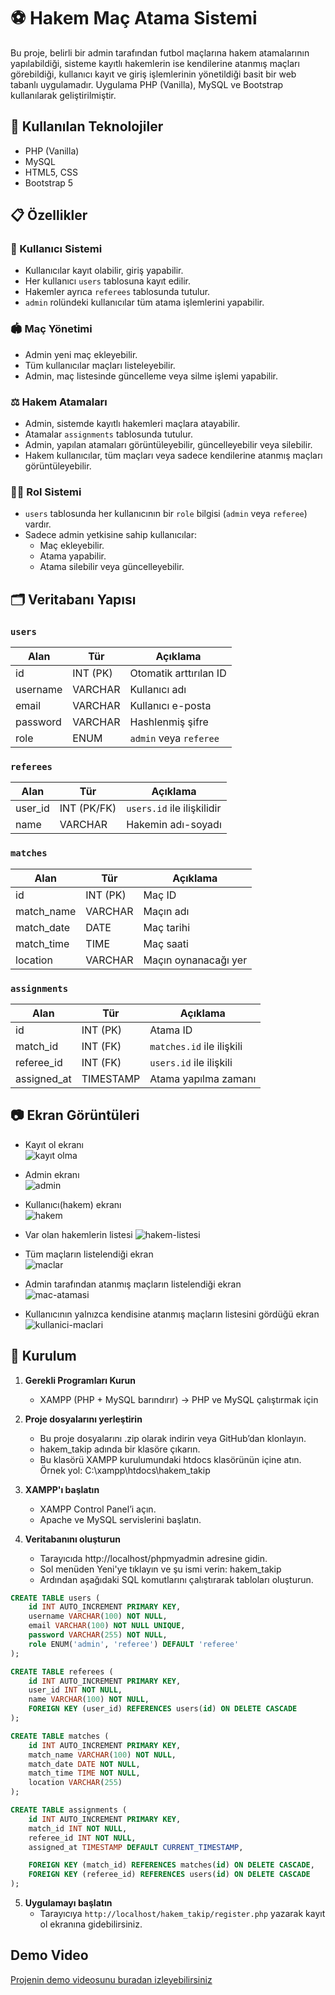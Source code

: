 # ⚽ Hakem Maç Atama Sistemi

Bu proje, belirli bir admin tarafından futbol maçlarına hakem atamalarının yapılabildiği, sisteme kayıtlı hakemlerin ise kendilerine atanmış maçları görebildiği, kullanıcı kayıt ve giriş işlemlerinin yönetildiği basit bir web tabanlı uygulamadır. Uygulama PHP (Vanilla), MySQL ve Bootstrap kullanılarak geliştirilmiştir.

## 🔧 Kullanılan Teknolojiler

- PHP (Vanilla)
- MySQL 
- HTML5, CSS
- Bootstrap 5

## 📋 Özellikler

### 👥 Kullanıcı Sistemi
- Kullanıcılar kayıt olabilir, giriş yapabilir.
- Her kullanıcı `users` tablosuna kayıt edilir.
- Hakemler ayrıca `referees` tablosunda tutulur.
- `admin` rolündeki kullanıcılar tüm atama işlemlerini yapabilir.

### 🏟️ Maç Yönetimi
- Admin yeni maç ekleyebilir.
- Tüm kullanıcılar maçları listeleyebilir.
- Admin, maç listesinde güncelleme veya silme işlemi yapabilir.

### ⚖️ Hakem Atamaları
- Admin, sistemde kayıtlı hakemleri maçlara atayabilir.
- Atamalar `assignments` tablosunda tutulur.
- Admin, yapılan atamaları görüntüleyebilir, güncelleyebilir veya silebilir.
- Hakem kullanıcılar, tüm maçları veya sadece kendilerine atanmış maçları görüntüleyebilir.

### 🧑‍⚖️ Rol Sistemi
- `users` tablosunda her kullanıcının bir `role` bilgisi (`admin` veya `referee`) vardır.
- Sadece admin yetkisine sahip kullanıcılar:
  - Maç ekleyebilir.
  - Atama yapabilir.
  - Atama silebilir veya güncelleyebilir.

## 🗂️ Veritabanı Yapısı

### `users`  
| Alan         | Tür          | Açıklama                     |
|--------------|--------------|------------------------------|
| id           | INT (PK)     | Otomatik arttırılan ID       |
| username     | VARCHAR      | Kullanıcı adı                |
| email        | VARCHAR      | Kullanıcı e-posta            |
| password     | VARCHAR      | Hashlenmiş şifre             |
| role         | ENUM         | `admin` veya `referee`       |

### `referees`  
| Alan         | Tür          | Açıklama                     |
|--------------|--------------|------------------------------|
| user_id      | INT (PK/FK)  | `users.id` ile ilişkilidir   |
| name         | VARCHAR      | Hakemin adı-soyadı           |

### `matches`  
| Alan         | Tür          | Açıklama                     |
|--------------|--------------|------------------------------|
| id           | INT (PK)     | Maç ID                       |
| match_name   | VARCHAR      | Maçın adı                    |
| match_date   | DATE         | Maç tarihi                   |
| match_time   | TIME         | Maç saati                    |
| location     | VARCHAR      | Maçın oynanacağı yer         |

### `assignments`  
| Alan         | Tür          | Açıklama                     |
|--------------|--------------|------------------------------|
| id           | INT (PK)     | Atama ID                     |
| match_id     | INT (FK)     | `matches.id` ile ilişkili    |
| referee_id   | INT (FK)     | `users.id` ile ilişkili      |
| assigned_at  | TIMESTAMP    | Atama yapılma zamanı         |

## 📷 Ekran Görüntüleri

- Kayıt ol ekranı  
![kayıt olma](img/kayıt_ol_ekranı.png)

- Admin ekranı  
![admin](img/admin_ekranı.png)  

- Kullanıcı(hakem) ekranı  
![hakem](img/kullanici_ekrani.png)  

- Var olan hakemlerin listesi
![hakem-listesi](img/hakem_listesi.png)  

- Tüm maçların listelendiği ekran  
![maclar](img/tum_maclar.png)

- Admin tarafından atanmış maçların listelendiği ekran  
![mac-atamasi](img/mac_atamalari.png)  

- Kullanıcının yalnızca kendisine atanmış maçların listesini gördüğü ekran
![kullanici-maclari](img/kullanici_maclari.png)  


## 🚀 Kurulum

1. **Gerekli Programları Kurun**
    - XAMPP (PHP + MySQL barındırır) → PHP ve MySQL çalıştırmak için

2. **Proje dosyalarını yerleştirin**
   - Bu proje dosyalarını .zip olarak indirin veya GitHub’dan klonlayın.
   - hakem_takip adında bir klasöre çıkarın.
   - Bu klasörü XAMPP kurulumundaki htdocs klasörünün içine atın. Örnek yol: C:\xampp\htdocs\hakem_takip

3. **XAMPP'ı başlatın**
    - XAMPP Control Panel’i açın.
    - Apache ve MySQL servislerini başlatın.

4. **Veritabanını oluşturun**
    - Tarayıcıda http://localhost/phpmyadmin adresine gidin.
    - Sol menüden Yeni'ye tıklayın ve şu ismi verin: hakem_takip
    - Ardından aşağıdaki SQL komutlarını çalıştırarak tabloları oluşturun.  

``` sql 
CREATE TABLE users (
    id INT AUTO_INCREMENT PRIMARY KEY,
    username VARCHAR(100) NOT NULL,
    email VARCHAR(100) NOT NULL UNIQUE,
    password VARCHAR(255) NOT NULL,
    role ENUM('admin', 'referee') DEFAULT 'referee'
);

CREATE TABLE referees (
    id INT AUTO_INCREMENT PRIMARY KEY,
    user_id INT NOT NULL,
    name VARCHAR(100) NOT NULL,
    FOREIGN KEY (user_id) REFERENCES users(id) ON DELETE CASCADE
);

CREATE TABLE matches (
    id INT AUTO_INCREMENT PRIMARY KEY,
    match_name VARCHAR(100) NOT NULL,
    match_date DATE NOT NULL,
    match_time TIME NOT NULL,
    location VARCHAR(255)
);

CREATE TABLE assignments (
    id INT AUTO_INCREMENT PRIMARY KEY,
    match_id INT NOT NULL,
    referee_id INT NOT NULL,
    assigned_at TIMESTAMP DEFAULT CURRENT_TIMESTAMP,

    FOREIGN KEY (match_id) REFERENCES matches(id) ON DELETE CASCADE,
    FOREIGN KEY (referee_id) REFERENCES users(id) ON DELETE CASCADE
);
```

5. **Uygulamayı başlatın**
   - Tarayıcıya `http://localhost/hakem_takip/register.php` yazarak kayıt ol ekranına gidebilirsiniz.


## Demo Video
[Projenin demo videosunu buradan izleyebilirsiniz](https://youtu.be/C_IFGi8uevM) 